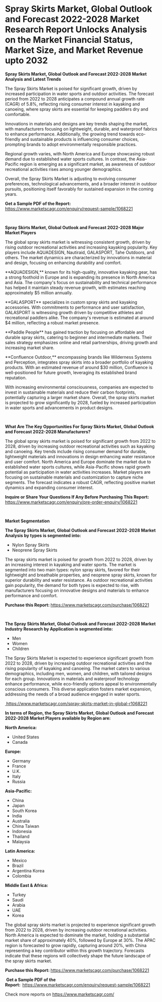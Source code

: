 <p><h1>Spray Skirts Market, Global Outlook and Forecast 2022-2028 Market Research Report Unlocks Analysis on the Market Financial Status, Market Size, and Market Revenue upto 2032</h1></p><p><strong>Spray Skirts Market, Global Outlook and Forecast 2022-2028 Market Analysis and Latest Trends</strong></p>
<p><p>The Spray Skirts Market is poised for significant growth, driven by increased participation in water sports and outdoor activities. The forecast period from 2022 to 2028 anticipates a compound annual growth rate (CAGR) of 5.8%, reflecting rising consumer interest in kayaking and canoeing, where spray skirts are essential for keeping paddlers dry and comfortable. </p><p>Innovations in materials and designs are key trends shaping the market, with manufacturers focusing on lightweight, durable, and waterproof fabrics to enhance performance. Additionally, the growing trend towards eco-friendly and sustainable products is influencing consumer choices, prompting brands to adopt environmentally responsible practices.</p><p>Regional growth varies, with North America and Europe showcasing robust demand due to established water sports cultures. In contrast, the Asia-Pacific region is emerging as a significant market, as awareness of outdoor recreational activities rises among younger demographics. </p><p>Overall, the Spray Skirts Market is adjusting to evolving consumer preferences, technological advancements, and a broader interest in outdoor pursuits, positioning itself favorably for sustained expansion in the coming years.</p></p>
<p><strong>Get a Sample PDF of the Report:&nbsp;</strong> <a href="https://www.marketscagr.com/enquiry/request-sample/1068221?utm_campaign=2893&utm_medium=2&utm_source=Github&utm_content=ia&utm_term=21032025&utm_id=spray-skirts-market-global-outlook-and-forecast-2022-2028">https://www.marketscagr.com/enquiry/request-sample/1068221</a></p>
<p>&nbsp;</p>
<p><strong>Spray Skirts Market, Global Outlook and Forecast 2022-2028 Major Market Players</strong></p>
<p><p>The global spray skirts market is witnessing consistent growth, driven by rising outdoor recreational activities and increasing kayaking popularity. Key players include AQUADESIGN, Nautiraid, GALASPORT, Tahe Outdoors, and others. The market dynamics are characterized by innovations in material and design, focusing on enhancing durability and comfort.</p><p>**AQUADESIGN,** known for its high-quality, innovative kayaking gear, has a strong foothold in Europe and is expanding its presence in North America and Asia. The company's focus on sustainability and technical performance has helped it maintain steady revenue growth, with estimates reaching approximately $5 million annually.</p><p>**GALASPORT** specializes in custom spray skirts and kayaking accessories. With commitments to performance and user satisfaction, GALASPORT is witnessing growth driven by competitive athletes and recreational paddlers alike. The company's revenue is estimated at around $4 million, reflecting a robust market presence.</p><p>**Paddle People** has gained traction by focusing on affordable and durable spray skirts, catering to beginner and intermediate markets. Their sales strategy emphasizes online and retail partnerships, driving growth and increasing market share.</p><p>**Confluence Outdoor,** encompassing brands like Wilderness Systems and Perception, integrates spray skirts into a broader portfolio of kayaking products. With an estimated revenue of around $30 million, Confluence is well-positioned for future growth, leveraging its established brand reputation.</p><p>With increasing environmental consciousness, companies are expected to invest in sustainable materials and reduce their carbon footprints, potentially capturing a larger market share. Overall, the spray skirts market is projected to grow significantly by 2028, fueled by increased participation in water sports and advancements in product designs.</p></p>
<p>&nbsp;</p>
<p><strong>What Are The Key Opportunities For Spray Skirts Market, Global Outlook and Forecast 2022-2028 Manufacturers?</strong></p>
<p><p>The global spray skirts market is poised for significant growth from 2022 to 2028, driven by increasing outdoor recreational activities such as kayaking and canoeing. Key trends include rising consumer demand for durable, lightweight materials and innovations in design enhancing water resistance and user comfort. North America and Europe dominate the market due to established water sports cultures, while Asia-Pacific shows rapid growth potential as participation in water activities increases. Market players are focusing on sustainable materials and customization to capture niche segments. The forecast indicates a robust CAGR, reflecting positive market dynamics and expanding consumer interest.</p></p>
<p><strong>Inquire or Share Your Questions If Any Before Purchasing This Report:</strong> <a href="https://www.marketscagr.com/enquiry/pre-order-enquiry/1068221?utm_campaign=2893&utm_medium=2&utm_source=Github&utm_content=ia&utm_term=21032025&utm_id=spray-skirts-market-global-outlook-and-forecast-2022-2028">https://www.marketscagr.com/enquiry/pre-order-enquiry/1068221</a></p>
<p>&nbsp;</p>
<p><strong>Market Segmentation</strong></p>
<p><strong>The Spray Skirts Market, Global Outlook and Forecast 2022-2028 Market Analysis by types is segmented into:</strong></p>
<p><ul><li>Nylon Spray Skirts</li><li>Neoprene Spray Skirts</li></ul></p>
<p><p>The spray skirts market is poised for growth from 2022 to 2028, driven by an increasing interest in kayaking and water sports. The market is segmented into two main types: nylon spray skirts, favored for their lightweight and breathable properties, and neoprene spray skirts, known for superior durability and water resistance. As outdoor recreational activities gain popularity, the demand for both types is expected to rise, with manufacturers focusing on innovative designs and materials to enhance performance and comfort.</p></p>
<p><strong>Purchase this Report:&nbsp;</strong><a href="https://www.marketscagr.com/purchase/1068221?utm_campaign=2893&utm_medium=2&utm_source=Github&utm_content=ia&utm_term=21032025&utm_id=spray-skirts-market-global-outlook-and-forecast-2022-2028">https://www.marketscagr.com/purchase/1068221</a></p>
<p>&nbsp;</p>
<p><strong>The Spray Skirts Market, Global Outlook and Forecast 2022-2028 Market Industry Research by Application is segmented into:</strong></p>
<p><ul><li>Men</li><li>Women</li><li>Children</li></ul></p>
<p><p>The Spray Skirts Market is expected to experience significant growth from 2022 to 2028, driven by increasing outdoor recreational activities and the rising popularity of kayaking and canoeing. The market caters to various demographics, including men, women, and children, with tailored designs for each group. Innovations in materials and waterproof technology enhance performance, while eco-friendly options appeal to environmentally conscious consumers. This diverse application fosters market expansion, addressing the needs of a broad audience engaged in water sports.</p></p>
<p><a href="https://www.marketscagr.com/spray-skirts-market-in-global-r1068221?utm_campaign=2893&utm_medium=2&utm_source=Github&utm_content=ia&utm_term=21032025&utm_id=spray-skirts-market-global-outlook-and-forecast-2022-2028">&nbsp;https://www.marketscagr.com/spray-skirts-market-in-global-r1068221</a></p>
<p><strong>In terms of Region, the Spray Skirts Market, Global Outlook and Forecast 2022-2028 Market Players available by Region are:</strong></p>
<p>
    <p> <strong> North America: </strong>
        <ul>
            <li>United States</li>
            <li>Canada</li>
        </ul>
        </p> 
    <p> <strong> Europe: </strong>
        <ul>
            <li>Germany</li>
            <li>France</li>
            <li>U.K.</li>
            <li>Italy</li>
            <li>Russia</li>
        </ul>
        </p> 
    <p> <strong> Asia-Pacific: </strong>
        <ul>
            <li>China</li>
            <li>Japan</li>
            <li>South Korea</li>
            <li>India</li>
            <li>Australia</li>
            <li>China Taiwan</li>
            <li>Indonesia</li>
            <li>Thailand</li>
            <li>Malaysia</li>
        </ul>
        </p> 
    <p> <strong> Latin America: </strong>
        <ul>
            <li>Mexico</li>
            <li>Brazil</li>
            <li>Argentina Korea</li>
            <li>Colombia</li>
        </ul>
        </p> 
    <p> <strong> Middle East & Africa: </strong>
        <ul>
            <li>Turkey</li>
            <li>Saudi</li>
            <li>Arabia</li>
            <li>UAE</li>
            <li>Korea</li>
        </ul>
    </p>
    </p>
<p><p>The global spray skirts market is projected to experience significant growth from 2022 to 2028, driven by increasing outdoor recreational activities. North America is expected to dominate the market, holding a substantial market share of approximately 40%, followed by Europe at 30%. The APAC region is forecasted to grow rapidly, capturing around 20%, with China representing a key contributor within this growth trajectory. Forecasts indicate that these regions will collectively shape the future landscape of the spray skirts market.</p></p>
<p><strong>Purchase this Report: </strong><a href="https://www.marketscagr.com/purchase/1068221?utm_campaign=2893&utm_medium=2&utm_source=Github&utm_content=ia&utm_term=21032025&utm_id=spray-skirts-market-global-outlook-and-forecast-2022-2028">https://www.marketscagr.com/purchase/1068221</a></p>
<p>&nbsp;<strong>Get a Sample PDF of the Report:&nbsp;&nbsp;</strong><a href="https://www.marketscagr.com/enquiry/request-sample/1068221?utm_campaign=2893&utm_medium=2&utm_source=Github&utm_content=ia&utm_term=21032025&utm_id=spray-skirts-market-global-outlook-and-forecast-2022-2028">https://www.marketscagr.com/enquiry/request-sample/1068221</a></p>
<p><strong></strong></p>
<p>Check more reports on <a href="https://www.marketscagr.com/?utm_campaign=2893&utm_medium=2&utm_source=Github&utm_content=ia&utm_term=21032025&utm_id=spray-skirts-market-global-outlook-and-forecast-2022-2028">https://www.marketscagr.com/</a></p>